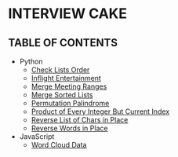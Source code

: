 # INTERVIEW CAKE

## TABLE OF CONTENTS

-   Python
    -   [Check Lists Order](check-lists-order)
    -   [Inflight Entertainment](inflight-entertainment)
    -   [Merge Meeting Ranges](merge-meeting-range)
    -   [Merge Sorted Lists](merge-sorted-lists)
    -   [Permutation Palindrome](permutation-palindrome)
    -   [Product of Every Integer But Current Index]([product-of-every-integer-but])
    -   [Reverse List of Chars in Place](reverse-list-of-chars-in-place)
    -   [Reverse Words in Place](reverse-words-in-place)
-   JavaScript
    -   [Word Cloud Data](word-cloud-data)
